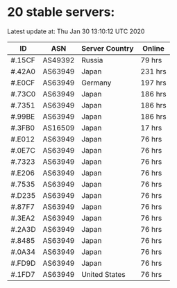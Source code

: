# 20 stable servers:

Latest update at: Thu Jan 30 13:10:12 UTC 2020

| ID | ASN | Server Country | Online |
| -- | --- | -------------- | ------ |
| #.15CF | AS49392 | Russia | 79 hrs |
| #.42A0 | AS63949 | Japan | 231 hrs |
| #.E0CF | AS63949 | Germany | 197 hrs |
| #.73C0 | AS63949 | Japan | 186 hrs |
| #.7351 | AS63949 | Japan | 186 hrs |
| #.99BE | AS63949 | Japan | 186 hrs |
| #.3FB0 | AS16509 | Japan | 17 hrs |
| #.E012 | AS63949 | Japan | 76 hrs |
| #.0E7C | AS63949 | Japan | 76 hrs |
| #.7323 | AS63949 | Japan | 76 hrs |
| #.E206 | AS63949 | Japan | 76 hrs |
| #.7535 | AS63949 | Japan | 76 hrs |
| #.D235 | AS63949 | Japan | 76 hrs |
| #.87F7 | AS63949 | Japan | 76 hrs |
| #.3EA2 | AS63949 | Japan | 76 hrs |
| #.2A3D | AS63949 | Japan | 76 hrs |
| #.8485 | AS63949 | Japan | 76 hrs |
| #.0A34 | AS63949 | Japan | 76 hrs |
| #.FD9D | AS63949 | Japan | 76 hrs |
| #.1FD7 | AS63949 | United States | 76 hrs |

